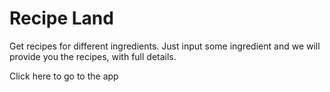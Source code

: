 <h1>Recipe Land</h1>
<p>Get recipes for different ingredients. Just input some ingredient and we will provide you the recipes, with full details.</p>
<p>Click here to go to the app</p>
<a href="https://recipelandaganitha.netlify.app/"/>
